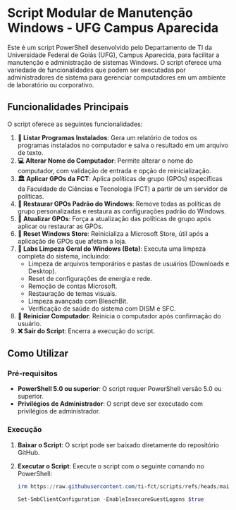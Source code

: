 # Script Modular de Manutenção Windows - UFG Campus Aparecida

Este é um script PowerShell desenvolvido pelo Departamento de TI da Universidade Federal de Goiás (UFG), Campus Aparecida, para facilitar a manutenção e administração de sistemas Windows. O script oferece uma variedade de funcionalidades que podem ser executadas por administradores de sistema para gerenciar computadores em um ambiente de laboratório ou corporativo.

## Funcionalidades Principais

O script oferece as seguintes funcionalidades:

1. **📜 Listar Programas Instalados**: Gera um relatório de todos os programas instalados no computador e salva o resultado em um arquivo de texto.
2. **💻 Alterar Nome do Computador**: Permite alterar o nome do computador, com validação de entrada e opção de reinicialização.
3. **🏛 Aplicar GPOs da FCT**: Aplica políticas de grupo (GPOs) específicas da Faculdade de Ciências e Tecnologia (FCT) a partir de um servidor de políticas.
4. **🧹 Restaurar GPOs Padrão do Windows**: Remove todas as políticas de grupo personalizadas e restaura as configurações padrão do Windows.
5. **🔄 Atualizar GPOs**: Força a atualização das políticas de grupo após aplicar ou restaurar as GPOs.
6. **🛒 Reset Windows Store**: Reinicializa a Microsoft Store, útil após a aplicação de GPOs que afetam a loja.
7. **🧼 Labs Limpeza Geral do Windows (Beta)**: Executa uma limpeza completa do sistema, incluindo:
   - Limpeza de arquivos temporários e pastas de usuários (Downloads e Desktop).
   - Reset de configurações de energia e rede.
   - Remoção de contas Microsoft.
   - Restauração de temas visuais.
   - Limpeza avançada com BleachBit.
   - Verificação de saúde do sistema com DISM e SFC.
8. **🚀 Reiniciar Computador**: Reinicia o computador após confirmação do usuário.
9. **❌ Sair do Script**: Encerra a execução do script.

## Como Utilizar

### Pré-requisitos

- **PowerShell 5.0 ou superior**: O script requer PowerShell versão 5.0 ou superior.
- **Privilégios de Administrador**: O script deve ser executado com privilégios de administrador.

### Execução

1. **Baixar o Script**: O script pode ser baixado diretamente do repositório GitHub.
2. **Executar o Script**: Execute o script com o seguinte comando no PowerShell:

   ```powershell
   irm https://raw.githubusercontent.com/ti-fct/scripts/refs/heads/main/fct.ps1 | iex
   ```

   ```powershell
   Set-SmbClientConfiguration -EnableInsecureGuestLogons $true
   ```
